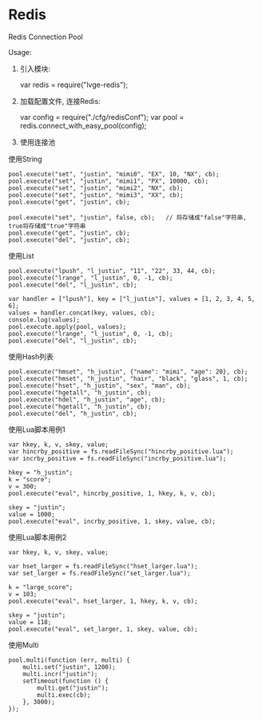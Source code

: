 Redis
===============

Redis Connection Pool

Usage:

1. 引入模块:

    var redis = require("lvge-redis");

2. 加载配置文件, 连接Redis:

    var config = require("./cfg/redisConf");
    var pool = redis.connect_with_easy_pool(config);

3. 使用连接池

使用String

    pool.execute("set", "justin", "mimi0", "EX", 10, "NX", cb);
    pool.execute("set", "justin", "mimi1", "PX", 10000, cb);
    pool.execute("set", "justin", "mimi2", "NX", cb);
    pool.execute("set", "justin", "mimi3", "XX", cb);
    pool.execute("get", "justin", cb);

    pool.execute("set", "justin", false, cb);   // 将存储成"false"字符串, true将存储成"true"字符串
    pool.execute("get", "justin", cb);
    pool.execute("del", "justin", cb);

使用List

    pool.execute("lpush", "l_justin", "11", "22", 33, 44, cb);
    pool.execute("lrange", "l_justin", 0, -1, cb);
    pool.execute("del", "l_justin", cb);

    var handler = ["lpush"], key = ["l_justin"], values = [1, 2, 3, 4, 5, 6];
    values = handler.concat(key, values, cb);
    console.log(values);
    pool.execute.apply(pool, values);
    pool.execute("lrange", "l_justin", 0, -1, cb);
    pool.execute("del", "l_justin", cb);


使用Hash列表

    pool.execute("hmset", "h_justin", {"name": "mimi", "age": 20}, cb);
    pool.execute("hmset", "h_justin", "hair", "black", "glass", 1, cb);
    pool.execute("hset", "h_justin", "sex", "man", cb);
    pool.execute("hgetall", "h_justin", cb);
    pool.execute("hdel", "h_justin", "age", cb);
    pool.execute("hgetall", "h_justin", cb);
    pool.execute("del", "h_justin", cb);




使用Lua脚本用例1

    var hkey, k, v, skey, value;
    var hincrby_positive = fs.readFileSync("hincrby_positive.lua");
    var incrby_positive = fs.readFileSync("incrby_positive.lua");

    hkey = "h_justin";
    k = "score";
    v = 300;
    pool.execute("eval", hincrby_positive, 1, hkey, k, v, cb);

    skey = "justin";
    value = 1000;
    pool.execute("eval", incrby_positive, 1, skey, value, cb);




使用Lua脚本用例2

    var hkey, k, v, skey, value;

    var hset_larger = fs.readFileSync("hset_larger.lua");
    var set_larger = fs.readFileSync("set_larger.lua");

    k = "large_score";
    v = 103;
    pool.execute("eval", hset_larger, 1, hkey, k, v, cb);

    skey = "justin";
    value = 118;
    pool.execute("eval", set_larger, 1, skey, value, cb);



使用Multi

    pool.multi(function (err, multi) {
        multi.set("justin", 1200);
        multi.incr("justin");
        setTimeout(function () {
            multi.get("justin");
            multi.exec(cb);
        }, 3000);
    });




